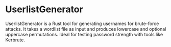 # UserlistGenerator
UserlistGenerator is a Rust tool for generating usernames for brute-force attacks. It takes a wordlist file as input and produces lowercase and optional uppercase permutations. Ideal for testing password strength with tools like Kerbrute.
